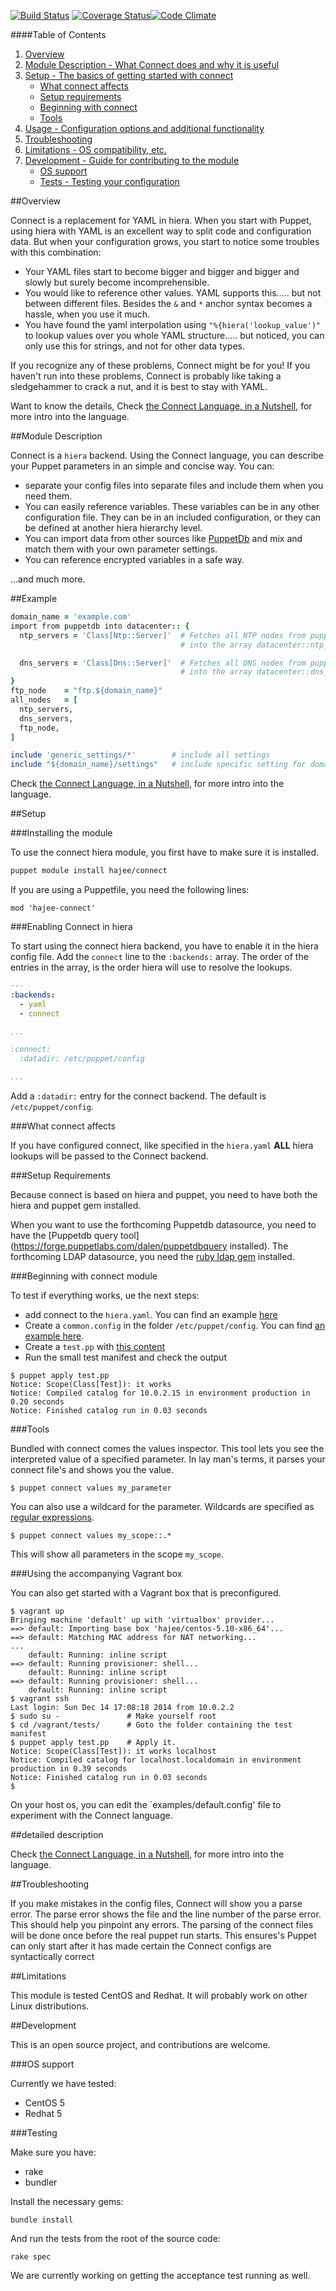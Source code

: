 [![Build Status](https://travis-ci.org/hajee/connect.png?branch=master)](https://travis-ci.org/hajee/connect) [![Coverage Status](https://coveralls.io/repos/hajee/connect/badge.svg)](https://coveralls.io/r/hajee/connect)[![Code Climate](https://codeclimate.com/github/hajee/connect/badges/gpa.svg)](https://codeclimate.com/github/hajee/connect)

####Table of Contents

1. [Overview](#overview)
2. [Module Description - What Connect does and why it is useful](#module-description)
3. [Setup - The basics of getting started with connect](#setup)
    * [What connect affects](#what-connect-affects)
    * [Setup requirements](#setup-requirements)
    * [Beginning with connect](#beginning-with-connect)
    * [Tools](#tools)
4. [Usage - Configuration options and additional functionality](#usage)
5. [Troubleshooting](#troubleshooting)
6. [Limitations - OS compatibility, etc.](#limitations)
7. [Development - Guide for contributing to the module](#development)
    * [OS support](#os-support)
    * [Tests - Testing your configuration](#testing)

##Overview

Connect is a replacement for YAML in hiera. When you start with Puppet, using hiera with YAML is an excellent way to split code and configuration data. But when your configuration grows, you start to notice some troubles with this combination:
- Your YAML files start to become bigger and bigger and bigger and slowly but surely become incomprehensible.
- You would like to reference other values. YAML supports this..... but not between different files. Besides the `&` and `*` anchor syntax becomes a hassle, when you use it much.
- You have found the yaml interpolation using `"%{hiera('lookup_value')"` to lookup values over you whole YAML structure..... but noticed, you can only use this for strings, and not for other data types.

If you recognize any of these problems, Connect might be for you! If you haven't run into these problems, Connect is probably like taking a sledgehammer to crack a nut, and it is best to stay with YAML.

Want to know the details, Check [the Connect Language, in a Nutshell](https://github.com/hajee/connect/blob/master/doc/nutshell.md), for more intro into the language.

##Module Description

Connect is a `hiera` backend. Using the Connect language, you can describe your Puppet parameters in an simple and concise way. You can:
- separate your config files into separate files and include them when you need them.
- You can easily reference variables. These variables can be in any other configuration file. They can be in an included configuration, or they can be defined at another hiera hierarchy level.
- You can import data from other sources like [PuppetDb](https://docs.puppetlabs.com/puppetdb/) and mix and match them with your own parameter settings.
- You can reference encrypted variables in a safe way.

...and much more.

##Example

```ruby
domain_name = 'example.com'
import from puppetdb into datacenter:: {
  ntp_servers = 'Class[Ntp::Server]'  # Fetches all NTP nodes from puppetdb 
                                      # into the array datacenter::ntp_servers

  dns_servers = 'Class[Dns::Server]'  # Fetches all DNS nodes from puppetdb 
                                      # into the array datacenter::dns_servers
}
ftp_node    = "ftp.${domain_name}"
all_nodes   = [
  ntp_servers,
  dns_servers,
  ftp_node,
]

include 'generic_settings/*'        # include all settings
include "${domain_name}/settings"   # include specific setting for domain
```

Check [the Connect Language, in a Nutshell](https://github.com/hajee/connect/blob/master/doc/nutshell.md), for more intro into the language.

##Setup

###Installing the module

To use the connect hiera module, you first have to make sure it is installed.

```sh
puppet module install hajee/connect
```

If you are using a Puppetfile, you need the following lines:

```
mod 'hajee-connect'
```

###Enabling Connect in hiera

To start using the connect hiera backend, you have to enable it in the hiera config file. Add the `connect` line to the `:backends:` array. The order of the entries in the array, is the order hiera will use to resolve the lookups. 

```yaml
---
:backends:
  - yaml
  - connect

...

:connect:
  :datadir: /etc/puppet/config

...
```

Add a `:datadir:` entry for the connect backend. The default is `/etc/puppet/config`.

###What connect affects

If you have configured connect, like specified in the `hiera.yaml` **ALL** hiera lookups will be passed to the Connect backend. 

###Setup Requirements

Because connect is based on hiera and puppet, you need to have both the hiera and puppet gem installed.

When you want to use the forthcoming Puppetdb datasource, you need to have the [Puppetdb query tool](https://forge.puppetlabs.com/dalen/puppetdbquery installed). The forthcoming LDAP datasource, you need the [ruby ldap gem](https://rubygems.org/gems/net-ldap) installed.

###Beginning with connect module

To test if everything works, ue the next steps:
- add connect to the `hiera.yaml`. You can find an example [here](https://github.com/hajee/connect/blob/master/setup/hiera.yaml)
- Create a `common.config` in the folder `/etc/puppet/config`. You can find [an example here](https://github.com/hajee/connect/blob/master/setup/common.config).
- Create a `test.pp` with [this content](https://github.com/hajee/connect/blob/master/tests/test.pp)
- Run the small test manifest and check the output
```
$ puppet apply test.pp
Notice: Scope(Class[Test]): it works
Notice: Compiled catalog for 10.0.2.15 in environment production in 0.20 seconds
Notice: Finished catalog run in 0.03 seconds
```

###Tools

Bundled with connect comes the values inspector. This tool lets you see the interpreted value of a specified parameter. In lay man's terms, it parses your connect file's and shows you the value.

```
$ puppet connect values my_parameter
```

You can also use a wildcard for the parameter. Wildcards are specified as [regular expressions](http://www.regular-expressions.info/reference.html).

```
$ puppet connect values my_scope::.*
```

This will show all parameters in the scope `my_scope`.

###Using the accompanying Vagrant box

You can also get started with a Vagrant box that is preconfigured.

```
$ vagrant up
Bringing machine 'default' up with 'virtualbox' provider...
==> default: Importing base box 'hajee/centos-5.10-x86_64'...
==> default: Matching MAC address for NAT networking...
...
    default: Running: inline script
==> default: Running provisioner: shell...
    default: Running: inline script
==> default: Running provisioner: shell...
    default: Running: inline script
$ vagrant ssh
Last login: Sun Dec 14 17:08:18 2014 from 10.0.2.2
$ sudo su -               # Make yourself root
$ cd /vagrant/tests/      # Goto the folder containing the test manifest
$ puppet apply test.pp    # Apply it.
Notice: Scope(Class[Test]): it works localhost
Notice: Compiled catalog for localhost.localdomain in environment production in 0.39 seconds
Notice: Finished catalog run in 0.03 seconds
$ 
```
On your host os, you can edit the `examples/default.config' file to experiment with the Connect language.

##detailed description

Check [the Connect Language, in a Nutshell](https://github.com/hajee/connect/blob/master/doc/nutshell.md), for more intro into the language.

##Troubleshooting

If you make mistakes in the config files, Connect will show you a parse error. The parse error shows the file and the  line number of the parse error. This should help you pinpoint any errors. The parsing of the connect files will be done once before the real puppet run starts. This ensures's Puppet can only start after it has made certain the Connect configs are syntactically correct

##Limitations

This module is tested CentOS and Redhat. It will probably work on other Linux distributions. 

##Development

This is an open source project, and contributions are welcome.

###OS support

Currently we have tested:

* CentOS 5
* Redhat 5


###Testing

Make sure you have:

* rake
* bundler

Install the necessary gems:

    bundle install

And run the tests from the root of the source code:

    rake spec

We are currently working on getting the acceptance test running as well.
